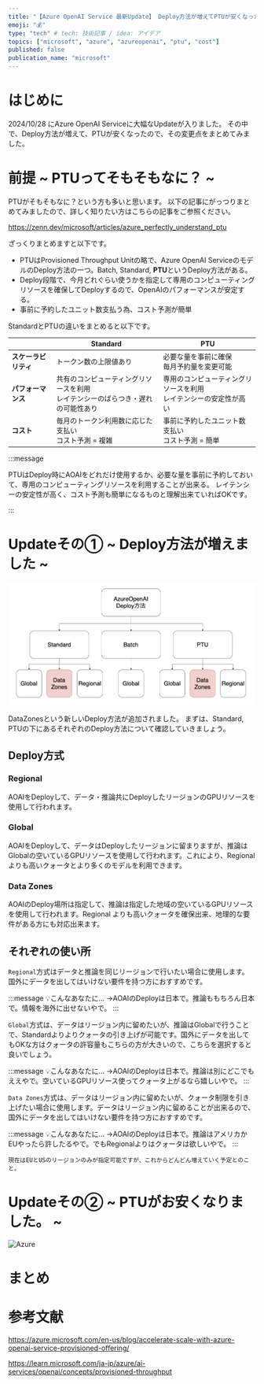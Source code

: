 ```yaml
---
title: "【Azure OpenAI Service 最新Update】 Deploy方法が増えてPTUが安くなったよ🚀"
emoji: "💰"
type: "tech" # tech: 技術記事 / idea: アイデア
topics: ["microsoft", "azure", "azureopenai", "ptu", "cost"]
published: false
publication_name: "microsoft"
---
```


# はじめに
2024/10/28 にAzure OpenAI Serviceに大幅なUpdateが入りました。
その中で、Deploy方法が増えて、PTUが安くなったので、その変更点をまとめてみました。

# 前提 ~ PTUってそもそもなに？ ~
PTUがそもそもなに？という方も多いと思います。
以下の記事にがっつりまとめてみましたので、詳しく知りたい方はこちらの記事をご参照ください。

https://zenn.dev/microsoft/articles/azure_perfectly_understand_ptu

ざっくりまとめますと以下です。

- PTUはProvisioned Throughput Unitの略で、Azure OpenAI ServiceのモデルのDeploy方法の一つ。Batch, Standard, **PTU**というDeploy方法がある。
- Deploy段階で、今月どれぐらい使うかを指定して専用のコンピューティングリソースを確保してDeployするので、OpenAIのパフォーマンスが安定する。
- 事前に予約したユニット数支払う為、コスト予測が簡単

StandardとPTUの違いをまとめると以下です。


|                 | Standard                                | PTU                                      |
|-----------------|-----------------------------------------|------------------------------------------|
| **スケーラビリティ** | トークン数の上限値あり                   | 必要な量を事前に確保                    <br> 毎月予約量を変更可能                 |
| **パフォーマンス**  | 共有のコンピューティングリソースを利用     <br> レイテンシーのばらつき・遅れの可能性あり | 専用のコンピューティングリソースを利用   <br> レイテンシーの安定性が高い           |
| **コスト**       | 毎月のトークン利用数に応じた支払い         <br> コスト予測 = 複雑                    | 事前に予約したユニット数支払い          <br> コスト予測 = 簡単                   |

:::message

PTUはDeploy時にAOAIをどれだけ使用するか、必要な量を事前に予約しておいて、専用のコンピューティングリソースを利用することが出来る。
レイテンシーの安定性が高く、コスト予測も簡単になるものと理解出来ていればOKです。

:::

# Updateその① ~ Deploy方法が増えました ~

![Azure](/images/azure_openai_ptu_update_202410/img2.png)

DataZonesという新しいDeploy方法が追加されました。
まずは、Standard, PTUの下にあるそれぞれのDeploy方法について確認していきましょう。

## Deploy方式
### Regional
AOAIをDeployして、データ・推論共にDeployしたリージョンのGPUリソースを使用して行われます。

### Global
AOAIをDeployして、データはDeployしたリージョンに留まりますが、推論はGlobalの空いているGPUリソースを使用して行われます。これにより、Regional よりも高いクォータとより多くのモデルを利用できます。

### Data Zones
AOAIのDeploy場所は指定して、推論は指定した地域の空いているGPUリソースを使用して行われます。Regional よりも高いクォータを確保出来、地理的な要件がある方にも対応出来ます。


## それぞれの使い所
```Regional```方式はデータと推論を同じリージョンで行いたい場合に使用します。
国外にデータを出してはいけない要件を持つ方におすすめです。

:::message
💡こんなあなたに...
→AOAIのDeployは日本で。推論ももちろん日本で。情報を海外に出せないやで。
:::


```Global```方式は、データはリージョン内に留めたいが、推論はGlobalで行うことで、Standardよりよりクォータの引き上げが可能です。国外にデータを出してもOKな方はクォータの許容量もこちらの方が大きいので、こちらを選択すると良いでしょう。

:::message
💡こんなあなたに...
→AOAIのDeployは日本で。推論は別にどこでもええやで。空いているGPUリソース使ってクォータ上がるなら嬉しいやで。
:::

```Data Zones```方式は、データはリージョン内に留めたいが、クォータ制限を引き上げたい場合に使用します。データはリージョン内に留めることが出来るので、国外にデータを出してはいけない要件を持つ方におすすめです。

:::message
💡こんなあなたに...
→AOAIのDeployは日本で。推論はアメリカかEUやったら許したるやで。でもRegionalよりはクォータは欲しいやで。
:::

```現在はEUとUSのリージョンのみが指定可能ですが、これからどんどん増えていく予定とのこと。```


# Updateその② ~ PTUがお安くなりました。 ~

![Azure](/images/azure_openai_ptu_update_202410/img1.png)

# まとめ

# 参考文献
https://azure.microsoft.com/en-us/blog/accelerate-scale-with-azure-openai-service-provisioned-offering/

https://learn.microsoft.com/ja-jp/azure/ai-services/openai/concepts/provisioned-throughput